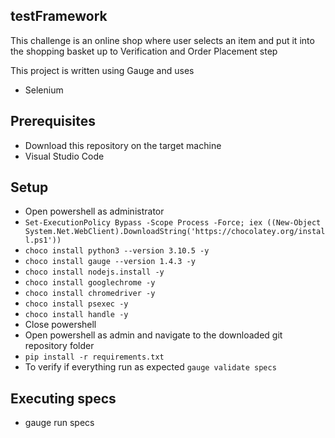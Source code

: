 ## testFramework
This challenge is an online shop where user selects an item and put it into the shopping basket up to Verification and Order Placement step

This project is written using Gauge and uses

* Selenium

## Prerequisites

* Download this repository on the target machine
* Visual Studio Code

## Setup

* Open powershell as administrator
* `Set-ExecutionPolicy Bypass -Scope Process -Force; iex ((New-Object System.Net.WebClient).DownloadString('https://chocolatey.org/install.ps1'))`
* `choco install python3 --version 3.10.5 -y`
* `choco install gauge --version 1.4.3 -y`
* `choco install nodejs.install -y`
* `choco install googlechrome -y`
* `choco install chromedriver -y`
* `choco install psexec -y`
* `choco install handle -y`
* Close powershell
* Open powershell as admin and navigate to the downloaded git repository folder
* `pip install -r requirements.txt`
* To verify if everything run as expected `gauge validate specs`

## Executing specs

* gauge run specs
